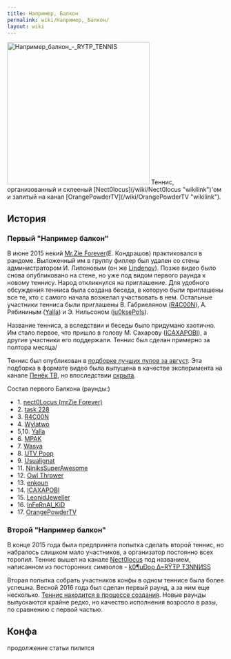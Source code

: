 ```yaml
---
title: Например, Балкон
permalink: wiki/Например,_Балкон/
layout: wiki
---
```


<img src="Например_балкон_-_RYTP_TENNIS" title="fig:Например_балкон_-_RYTP_TENNIS" width="330" height="330" alt="Например_балкон_-_RYTP_TENNIS" />
Теннис, организованный и склееный [Nect0locus](/wiki/Nect0locus "wikilink")'ом
и залитый на канал [OrangePowderTV](/wiki/OrangePowderTV "wikilink").

## История

### Первый "Например балкон"

В июне 2015 некий [Mr.Zie Forever](/wiki/Nect0locus "wikilink")(Е. Кондрашов)
практиковался в рандоме. Выложенный им в группу филлер был удален со
стены администратором И. Липоновым (он же
[Lindenov](/wiki/Lindenov "wikilink")). Позже видео было снова опубликовано на
стене, но уже под видом первого раунда к новому теннису. Народ
откликнулся на приглашение. Для удобного обсуждения тенниса была создана
беседа, в которую были приглашены все те, кто с самого начала возжелал
участвовать в нем. Остальные участники тенниса были приглашены В.
Габриеляном ([R4C00N](/wiki/R4C00N "wikilink")), А. Рябининым
([Yalla](/wiki/Yalla "wikilink")) и Э. Нильсоном
([ju0ksePo!s](ju0ksePo!s "wikilink")).

Название тенниса, а вследствии и беседы было придумано хаотично. Им
стало первое, что пришло в голову М. Сахарову
([ICAXAPOBI](/wiki/ICAXAPOBI "wikilink")), а другие участники его поддержали.
Теннис был сделан примерно за полтора месяца/

Теннис был опубликован в [подборке лучших пупов за
август](https://vk.com/imgtho?w=wall-34217658_7082). Эта подборка в
формате видео была выпущена в качестве эксперимента на канале [Пенёк
ТВ](Пенёк_ТВ "wikilink"), но
впоследствии [скрыта](https://www.youtube.com/watch?v=RQWtJFVmopY).

Состав первого Балкона (раунды:)

-   1\. [nect0Locus (mrZie Forever)](/wiki/Nect0Locus "wikilink")
-   2\. [task 228](task_228 "wikilink")
-   3\. [R4C00N](/wiki/R4C00N "wikilink")
-   4\. [Wylatwo](/wiki/Wylatwo "wikilink")
-   5,10. [Yalla](/wiki/Yalla "wikilink")
-   6\. [MPAK](/wiki/MPAK "wikilink")
-   7\. [Wasya](/wasya "wikilink")
-   8\. [UTV Poop](4A "wikilink")
-   9\. [Usualignat](/wiki/Usualignat "wikilink")
-   11\. [NiniksSuperAwesome](/wiki/NiniksSuperAwesome "wikilink")
-   12\. [Owl Thrower](/wiki/Owl_Thrower "wikilink")
-   13\. [enkoun](enkoun "wikilink")
-   14\. [ICAXAPOBI](/wiki/ICAXAPOBI "wikilink")
-   15\. [LeonidJeweller](/wiki/Leonid_Jeweller "wikilink")
-   16\. [InFeRnAl_KiD](/wiki/Lonrefne "wikilink")
-   17\. [OrangePowderTV](/wiki/OrangePowderTV "wikilink")

### Второй "Например балкон"

В конце 2015 года была предпринята попытка сделать второй теннис, но
набралось слишком мало участников, а организатор постоянно всех торопил.
Теннис вышел на канале [Nect0locus](/wiki/Nect0locus "wikilink") под
названием, написанном из посторонних символов - [k0¶uÐoρ ∆=RŸŦP
Ŧ3NNИSS](https://youtu.be/siuh5wLdpZc)

Вторая попытка собрать участников конфы в одном теннисе была более
успешна. Весной 2016 года был сделан первый раунд, а за ним еще
несколько. [Теннис находится в процессе
создания](https://www.youtube.com/playlist?list=PLBQLaJSvK6EYLtOXMSeRqvuyfoWYTCygV).
Новые раунды выпускаются крайне редко, но качество исполнения возросло в
разы, по сравнению с первой частью.

## Конфа

продолжение статьи пилится
